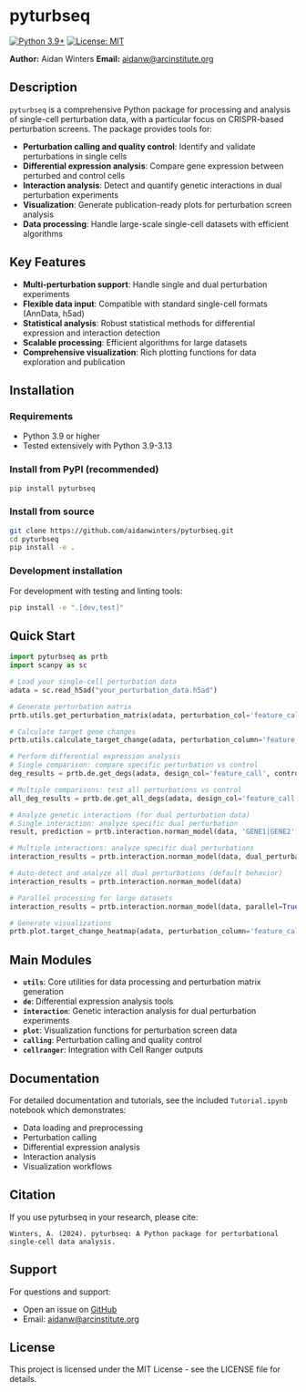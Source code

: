 # pyturbseq

[![Python 3.9+](https://img.shields.io/badge/python-3.9+-blue.svg)](https://www.python.org/downloads/)
[![License: MIT](https://img.shields.io/badge/License-MIT-yellow.svg)](https://opensource.org/licenses/MIT)

**Author:** Aidan Winters
**Email:** aidanw@arcinstitute.org

## Description

`pyturbseq` is a comprehensive Python package for processing and analysis of single-cell perturbation data, with a particular focus on CRISPR-based perturbation screens. The package provides tools for:

- **Perturbation calling and quality control**: Identify and validate perturbations in single cells
- **Differential expression analysis**: Compare gene expression between perturbed and control cells
- **Interaction analysis**: Detect and quantify genetic interactions in dual perturbation experiments
- **Visualization**: Generate publication-ready plots for perturbation screen analysis
- **Data processing**: Handle large-scale single-cell datasets with efficient algorithms

## Key Features

- **Multi-perturbation support**: Handle single and dual perturbation experiments
- **Flexible data input**: Compatible with standard single-cell formats (AnnData, h5ad)
- **Statistical analysis**: Robust statistical methods for differential expression and interaction detection
- **Scalable processing**: Efficient algorithms for large datasets
- **Comprehensive visualization**: Rich plotting functions for data exploration and publication

## Installation

### Requirements
- Python 3.9 or higher
- Tested extensively with Python 3.9-3.13

### Install from PyPI (recommended)

```bash
pip install pyturbseq
```

### Install from source

```bash
git clone https://github.com/aidanwinters/pyturbseq.git
cd pyturbseq
pip install -e .
```

### Development installation

For development with testing and linting tools:

```bash
pip install -e ".[dev,test]"
```

## Quick Start

```python
import pyturbseq as prtb
import scanpy as sc

# Load your single-cell perturbation data
adata = sc.read_h5ad("your_perturbation_data.h5ad")

# Generate perturbation matrix
prtb.utils.get_perturbation_matrix(adata, perturbation_col='feature_call')

# Calculate target gene changes
prtb.utils.calculate_target_change(adata, perturbation_column='feature_call')

# Perform differential expression analysis
# Single comparison: compare specific perturbation vs control
deg_results = prtb.de.get_degs(adata, design_col='feature_call', control_value='NTC')

# Multiple comparisons: test all perturbations vs control
all_deg_results = prtb.de.get_all_degs(adata, design_col='feature_call', control_value='NTC')

# Analyze genetic interactions (for dual perturbation data)
# Single interaction: analyze specific dual perturbation
result, prediction = prtb.interaction.norman_model(data, 'GENE1|GENE2')

# Multiple interactions: analyze specific dual perturbations
interaction_results = prtb.interaction.norman_model(data, dual_perturbation_list)

# Auto-detect and analyze all dual perturbations (default behavior)
interaction_results = prtb.interaction.norman_model(data)

# Parallel processing for large datasets
interaction_results = prtb.interaction.norman_model(data, parallel=True, processes=8)

# Generate visualizations
prtb.plot.target_change_heatmap(adata, perturbation_column='feature_call')
```

## Main Modules

- **`utils`**: Core utilities for data processing and perturbation matrix generation
- **`de`**: Differential expression analysis tools
- **`interaction`**: Genetic interaction analysis for dual perturbation experiments
- **`plot`**: Visualization functions for perturbation screen data
- **`calling`**: Perturbation calling and quality control
- **`cellranger`**: Integration with Cell Ranger outputs

## Documentation

For detailed documentation and tutorials, see the included `Tutorial.ipynb` notebook which demonstrates:
- Data loading and preprocessing
- Perturbation calling
- Differential expression analysis
- Interaction analysis
- Visualization workflows

## Citation

If you use pyturbseq in your research, please cite:

```
Winters, A. (2024). pyturbseq: A Python package for perturbational single-cell data analysis.
```

## Support

For questions and support:
- Open an issue on [GitHub](https://github.com/aidanwinters/pyturbseq/issues)
- Email: aidanw@arcinstitute.org

## License

This project is licensed under the MIT License - see the LICENSE file for details.
